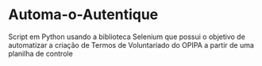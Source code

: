# Automa-o-Autentique
Script em Python usando a biblioteca Selenium que possui o objetivo de automatizar a criação de Termos de Voluntariado do OPIPA a partir de uma planilha de controle
